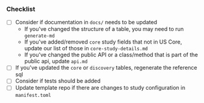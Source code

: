 
### Checklist
- [ ] Consider if documentation in `docs/` needs to be updated
  - If you've changed the structure of a table, you may need to run `generate-md`
  - If you've added/removed `core` study fields that not in US Core, update our list of those in `core-study-details.md`
  - If you've changed the public API or a class/method that is part of the public api, update `api.md`
- [ ] If you've updated the `core` or `discovery` tables, regenerate the reference sql
- [ ] Consider if tests should be added
- [ ] Update template repo if there are changes to study configuration in `manifest.toml`